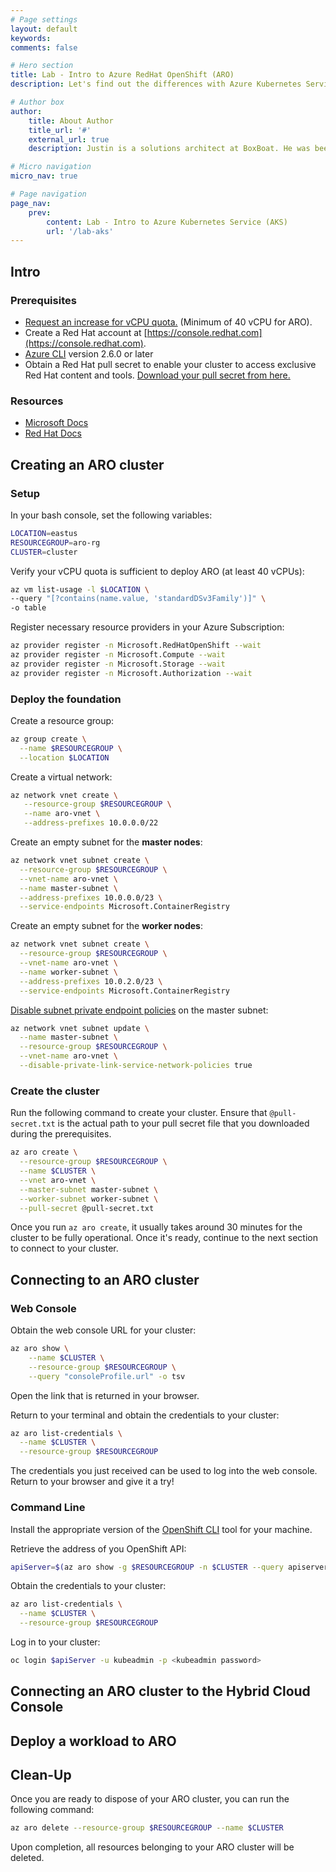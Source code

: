 ```yaml
---
# Page settings
layout: default
keywords:
comments: false

# Hero section
title: Lab - Intro to Azure RedHat OpenShift (ARO)
description: Let's find out the differences with Azure Kubernetes Service (AKS)

# Author box
author:
    title: About Author
    title_url: '#'
    external_url: true
    description: Justin is a solutions architect at BoxBoat. He was been working with Azure for many years. Sometimes, he goes by Jimmy.

# Micro navigation
micro_nav: true

# Page navigation
page_nav:
    prev:
        content: Lab - Intro to Azure Kubernetes Service (AKS)
        url: '/lab-aks'
---
```


## Intro

### Prerequisites

- [Request an increase for vCPU quota.](https://docs.microsoft.com/en-us/azure/azure-portal/supportability/per-vm-quota-requests) (Minimum of 40 vCPU for ARO).
- Create a Red Hat account at [https://console.redhat.com](https://console.redhat.com).
- [Azure CLI](https://boxboat.github.io/k8s-on-azure-wkshp/lab-prerequisites/#3-optional-using-the-azure-cli) version 2.6.0 or later
- Obtain a Red Hat pull secret to enable your cluster to access exclusive Red Hat content and tools. [Download your pull secret from here.](https://cloud.redhat.com/openshift/install/azure/aro-provisioned)

### Resources

- [Microsoft Docs](https://docs.microsoft.com/azure/openshift)
- [Red Hat Docs](https://docs.openshift.com/aro/4/welcome/index.html)


## Creating an ARO cluster

### Setup

In your bash console, set the following variables:

```bash
LOCATION=eastus
RESOURCEGROUP=aro-rg
CLUSTER=cluster
```

Verify your vCPU quota is sufficient to deploy ARO (at least 40 vCPUs):

```bash
az vm list-usage -l $LOCATION \
--query "[?contains(name.value, 'standardDSv3Family')]" \
-o table
```

Register necessary resource providers in your Azure Subscription:

```bash
az provider register -n Microsoft.RedHatOpenShift --wait
az provider register -n Microsoft.Compute --wait
az provider register -n Microsoft.Storage --wait
az provider register -n Microsoft.Authorization --wait
```

### Deploy the foundation
Create a resource group:

```bash
az group create \
  --name $RESOURCEGROUP \
  --location $LOCATION
```

Create a virtual network:

```bash
az network vnet create \
   --resource-group $RESOURCEGROUP \
   --name aro-vnet \
   --address-prefixes 10.0.0.0/22
```

Create an empty subnet for the __master nodes__:

```bash
az network vnet subnet create \
  --resource-group $RESOURCEGROUP \
  --vnet-name aro-vnet \
  --name master-subnet \
  --address-prefixes 10.0.0.0/23 \
  --service-endpoints Microsoft.ContainerRegistry
```

Create an empty subnet for the __worker nodes__:

```bash
az network vnet subnet create \
  --resource-group $RESOURCEGROUP \
  --vnet-name aro-vnet \
  --name worker-subnet \
  --address-prefixes 10.0.2.0/23 \
  --service-endpoints Microsoft.ContainerRegistry
```

[Disable subnet private endpoint policies](https://docs.microsoft.com/en-us/azure/private-link/disable-private-link-service-network-policy) on the master subnet:

```bash
az network vnet subnet update \
  --name master-subnet \
  --resource-group $RESOURCEGROUP \
  --vnet-name aro-vnet \
  --disable-private-link-service-network-policies true
```

### Create the cluster

Run the following command to create your cluster. Ensure that `@pull-secret.txt` is the actual path to your pull secret file that you downloaded during the prerequisites.

```bash
az aro create \
  --resource-group $RESOURCEGROUP \
  --name $CLUSTER \
  --vnet aro-vnet \
  --master-subnet master-subnet \
  --worker-subnet worker-subnet \
  --pull-secret @pull-secret.txt
```

Once you run `az aro create`, it usually takes around 30 minutes for the cluster to be fully operational. Once it's ready, continue to the next section to connect to your cluster.

## Connecting to an ARO cluster

### Web Console

Obtain the web console URL for your cluster:

```bash
az aro show \
    --name $CLUSTER \
    --resource-group $RESOURCEGROUP \
    --query "consoleProfile.url" -o tsv
```

Open the link that is returned in your browser.

Return to your terminal and obtain the credentials to your cluster:

```bash
az aro list-credentials \
  --name $CLUSTER \
  --resource-group $RESOURCEGROUP
```

The credentials you just received can be used to log into the web console. Return to your browser and give it a try!

### Command Line

Install the appropriate version of the [OpenShift CLI](https://mirror.openshift.com/pub/openshift-v4/clients/ocp/latest/) tool for your machine.

Retrieve the address of you OpenShift API:

```bash
apiServer=$(az aro show -g $RESOURCEGROUP -n $CLUSTER --query apiserverProfile.url -o tsv)
```

Obtain the credentials to your cluster:

```bash
az aro list-credentials \
  --name $CLUSTER \
  --resource-group $RESOURCEGROUP
```

Log in to your cluster:

```bash
oc login $apiServer -u kubeadmin -p <kubeadmin password>
```

## Connecting an ARO cluster to the Hybrid Cloud Console

## Deploy a workload to ARO

## Clean-Up

Once you are ready to dispose of your ARO cluster, you can run the following command:

```bash
az aro delete --resource-group $RESOURCEGROUP --name $CLUSTER
```

Upon completion, all resources belonging to your ARO cluster will be deleted.
